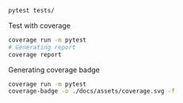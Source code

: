 ```bash
pytest tests/
```

Test with coverage
```bash
coverage run -m pytest
# Generating report
coverage report
```

Generating coverage badge
```bash
coverage run -m pytest
coverage-badge -o ./docs/assets/coverage.svg -f
```
